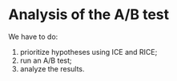 # Analysis of the A/B test

We have to do:

1. prioritize hypotheses using ICE and RICE;
2. run an A/B test;
3. analyze the results.
